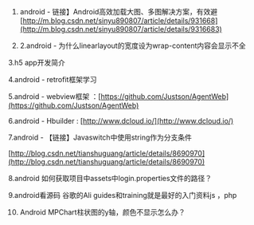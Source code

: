 1. android - 链接】Android高效加载大图、多图解决方案，有效避  
   [http://m.blog.csdn.net/sinyu890807/article/details/931668](http://m.blog.csdn.net/sinyu890807/article/details/9316683)

2. 2.android - 为什么linearlayout的宽度设为wrap-content内容会显示不全

3.h5 app开发简介

4.android - retrofit框架学习

5.android - webview框架 ：[https://github.com/Justson/AgentWeb](https://github.com/Justson/AgentWeb)

6.android - Hbuilder : [http://www.dcloud.io/](http://www.dcloud.io/)

7.android - 【链接】Javaswitch中使用string作为分支条件

[http://blog.csdn.net/tianshuguang/article/details/8690970](http://blog.csdn.net/tianshuguang/article/details/8690970)

8.android 如何获取项目中assets中login.properties文件的路径？

9.android看源码 谷歌的Ali guides和training就是最好的入门资料js ，php

10. Android MPChart柱状图的y轴，颜色不显示怎么办？

